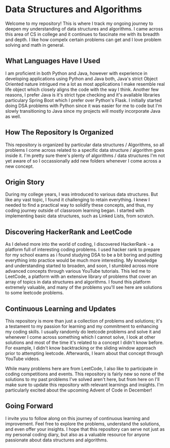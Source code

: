 # Data Structures and Algorithms

Welcome to my repository! This is where I track my ongoing journey to deepen my understanding of data structures and algorithms. I came across this area of CS in college and it continues to fascinate me with its breadth and depth. I like how compelx certain problems can get and I love problem solving and math in general.

## What Languages Have I Used

I am proficient in both Python and Java, however with experience in developing applications using Python and Java both, Java's strict Object Oriented nature intrigued me a lot as most applications I make resemble real life object which closely aligns the code with the way I think. Another few reasons, I prefer Java is it's strict type checking and it's available libraries particulary Spring Boot which I prefer over Python's Flask. I initially started doing DSA problems with Python since it was easier for me to code but I'm slowly transitioning to Java since my projects will mostly incorporate Java as well.

## How The Repository Is Organized

This repository is organized by particular data structures / Algorithms, so all problems I come across related to a specific data structure / algorithm goes inside it. I'm pretty sure there's plenty of algorithms / data structures I'm not yet aware of so I occassionally add new folders whenever I come across a new concept.

## Origin Story

During my college years, I was introduced to various data structures. But like any vast topic, I found it challenging to retain everything. I knew I needed to find a practical way to solidify these concepts, and thus, my coding journey outside of classroom learning began. I started with implementing basic data structures, such as Linked Lists, from scratch.

## Discovering HackerRank and LeetCode

As I delved more into the world of coding, I discovered HackerRank - a platform full of interesting coding problems. I used hacker rank to prepare for my school exams as i found studying DSA to be a bit boring and putting everything into practice would be much more interesting. My knowledge and understanding started to broaden, and soon, I stumbled across more advanced concepts through various YouTube tutorials. This led me to LeetCode, a platform with an extensive library of problems that cover an array of topics in data structures and algorithms. I found this platform extremely valuable, and many of the problems you'll see here are solutions to some leetcode problems. 

## Continuous Learning and Updates

This repository is more than just a collection of problems and solutions; it's a testament to my passion for learning and my commitment to enhancing my coding skills. I usually randomly do leetcode problems and solve it and whenever I come across something which I cannot solve, I look at other solutions and most of the time it's related to a concept I didn't know before. For example, I didn't know backtracking or the sliding window approach prior to attempting leetcode. Afterwards, I learn about that concept through YouTube videos. 

While many problems here are from LeetCode, I also like to participate in coding competitions and events. This repository is fairly new so none of the solutions to my past problems I've solved aren't here, but from here on I'll make sure to update this repository with relevant learnings and insights. I'm particularly excited about the upcoming Advent of Code in December!

## Going Forward

I invite you to follow along on this journey of continuous learning and improvement. Feel free to explore the problems, understand the solutions, and even offer your insights. I hope that this repository can serve not just as my personal coding diary, but also as a valuable resource for anyone passionate about data structures and algorithms.
